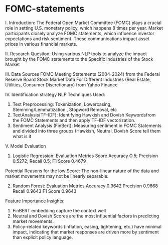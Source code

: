 # FOMC-statements

I. Introduction:
The Federal Open Market Committee (FOMC) plays a crucial role in setting U.S. monetary policy, which happens 8 times per year.
Market participants closely analyze FOMC statements, which influence investor expectations and risk sentiment.
These communications impact asset prices in various financial markets.

II. Research Question:
Using various NLP tools to analyze the impact brought by the FOMC statements to the Specific industries of the Stock Market

III. Data Sources
FOMC Meeting Statements (2004-2024) from the Federal Reserve Board
Stock Market Data For Different Industries (Real Estate, Utilities, Consumer Discretionary) from Yahoo Finance

IV. Identification strategy
NLP Techniques Used:
1. Text Preprocessing: Tokenization, Lowercasing, Stemming/Lemmatization , Stopword Removal, etc
2. TextAnalysis(TF-IDF): Identifying Hawkish and Dovish Keywordsfrom the FOMC Statements and then apply TF-IDF vectorization.
3. Sentiment Analysis (FinBert): Measuring sentiment in FOMC Statements and divided into three groups (Hawkish, Neutral, Dovish Score tell them what is it

V. Model Evaluation
1) Logistic Regression:
Evaluation Metrics Score
Accuracy O.5;
Precision 0.5272;
Recall 0.5;
F1 Score 0.4679

Potential Reasons for the low Score: 
The non-linear nature of the data and market movements may not be linearly separable.

2) Random Forest:
Evaluation Metrics
Accuracy 0.9642
Precision 0.9668
Recall 0.9643
F1 Score 0.9643

Feature Importance Insights:
1. FinBERT embedding capture the context well
2. Neutral and Dovish Scores are the most influential factors in predicting market movements.
3. Policy-related keywords (inflation, easing, tightening, etc.) have minimal impact, indicating that market responses are driven more by sentiment than explicit policy language.

